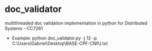 # doc_validator

multithreaded doc validation implementation in python for Distributed Systems - CC7261

* Example: python doc_validator.py -j 12 -p C:\Users\Gabriel\Desktop\BASE-CPF-CNPJ.txt
